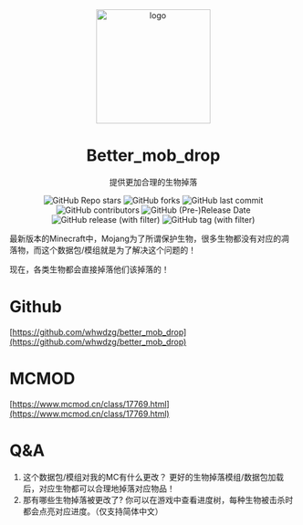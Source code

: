<div align="center">
    <img align="center" src="https://raw.githubusercontent.com/whwdzg/better_mob_drop/main/pack.png" alt="logo" width="200">
    <h1 align="center">Better_mob_drop</h1>
    <p align="enter">提供更加合理的生物掉落</p>
    <img alt="GitHub Repo stars" src="https://img.shields.io/github/stars/whwdzg/better_mob_drop">
    <img alt="GitHub forks" src="https://img.shields.io/github/forks/whwdzg/better_mob_drop">
    <img alt="GitHub last commit" src="https://img.shields.io/github/last-commit/whwdzg/better_mob_drop">
    <img alt="GitHub contributors" src="https://img.shields.io/github/contributors/whwdzg/better_mob_drop">
    <img alt="GitHub (Pre-)Release Date" src="https://img.shields.io/github/release-date-pre/whwdzg/better_mob_drop">
    <img alt="GitHub release (with filter)" src="https://img.shields.io/github/v/release/whwdzg/better_mob_drop">
    <img alt="GitHub tag (with filter)" src="https://img.shields.io/github/v/tag/whwdzg/better_mob_drop">
    </br>
</div>


最新版本的Minecraft中，Mojang为了所谓保护生物，很多生物都没有对应的凋落物，而这个数据包/模组就是为了解决这个问题的！

现在，各类生物都会直接掉落他们该掉落的！

# Github
[https://github.com/whwdzg/better_mob_drop](https://github.com/whwdzg/better_mob_drop)

# MCMOD
[https://www.mcmod.cn/class/17769.html](https://www.mcmod.cn/class/17769.html)

# Q&A
1. 这个数据包/模组对我的MC有什么更改？
   更好的生物掉落模组/数据包加载后，对应生物都可以合理地掉落对应物品！
2. 那有哪些生物掉落被更改了?
   你可以在游戏中查看进度树，每种生物被击杀时都会点亮对应进度。（仅支持简体中文）


